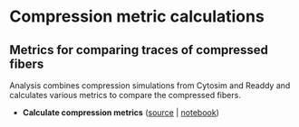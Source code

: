 # Compression metric calculations

## Metrics for comparing traces of compressed fibers

Analysis combines compression simulations from Cytosim and Readdy and calculates various metrics to compare the compressed fibers.

- **Calculate compression metrics** ([source](https://github.com/simularium/subcell-pipeline/blob/main/subcell_pipeline/analysis/compression_metrics/_compare_compression_metrics.py) | [notebook](https://simularium.github.io/subcell-pipeline/_notebooks/analysis/compression_metrics/_compare_compression_metrics.html))
